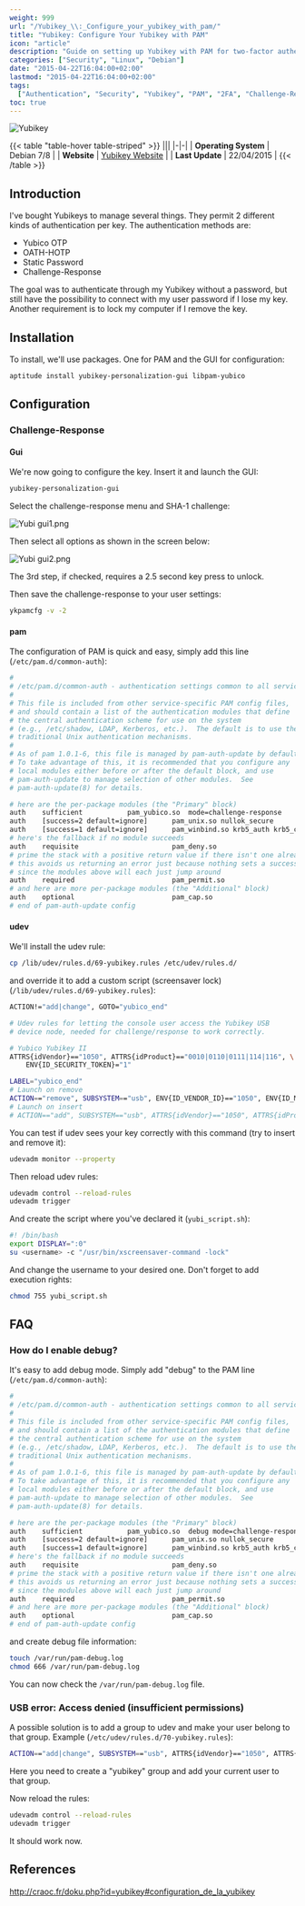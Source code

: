 ```yaml
---
weight: 999
url: "/Yubikey_\\:_Configure_your_yubikey_with_pam/"
title: "Yubikey: Configure Your Yubikey with PAM"
icon: "article"
description: "Guide on setting up Yubikey with PAM for two-factor authentication on Linux systems, including configuration for challenge-response mode and automatic screen locking when the key is removed."
categories: ["Security", "Linux", "Debian"]
date: "2015-04-22T16:04:00+02:00"
lastmod: "2015-04-22T16:04:00+02:00"
tags:
  ["Authentication", "Security", "Yubikey", "PAM", "2FA", "Challenge-Response"]
toc: true
---
```


![Yubikey](/images/yubikey.png)

{{< table "table-hover table-striped" >}}
|||
|-|-|
| **Operating System** | Debian 7/8 |
| **Website** | [Yubikey Website](https://www.yubico.com/) |
| **Last Update** | 22/04/2015 |
{{< /table >}}

## Introduction

I've bought Yubikeys to manage several things. They permit 2 different kinds of authentication per key. The authentication methods are:

- Yubico OTP
- OATH-HOTP
- Static Password
- Challenge-Response

The goal was to authenticate through my Yubikey without a password, but still have the possibility to connect with my user password if I lose my key. Another requirement is to lock my computer if I remove the key.

## Installation

To install, we'll use packages. One for PAM and the GUI for configuration:

```bash
aptitude install yubikey-personalization-gui libpam-yubico
```

## Configuration

### Challenge-Response

#### Gui

We're now going to configure the key. Insert it and launch the GUI:

```bash
yubikey-personalization-gui
```

Select the challenge-response menu and SHA-1 challenge:

![Yubi gui1.png](/images/yubi_gui1.png)

Then select all options as shown in the screen below:

![Yubi gui2.png](/images/yubi_gui2.png)

The 3rd step, if checked, requires a 2.5 second key press to unlock.

Then save the challenge-response to your user settings:

```bash
ykpamcfg -v -2
```

#### pam

The configuration of PAM is quick and easy, simply add this line (`/etc/pam.d/common-auth`):

```bash {linenos=table,hl_lines=[17]}
#
# /etc/pam.d/common-auth - authentication settings common to all services
#
# This file is included from other service-specific PAM config files,
# and should contain a list of the authentication modules that define
# the central authentication scheme for use on the system
# (e.g., /etc/shadow, LDAP, Kerberos, etc.).  The default is to use the
# traditional Unix authentication mechanisms.
#
# As of pam 1.0.1-6, this file is managed by pam-auth-update by default.
# To take advantage of this, it is recommended that you configure any
# local modules either before or after the default block, and use
# pam-auth-update to manage selection of other modules.  See
# pam-auth-update(8) for details.

# here are the per-package modules (the "Primary" block)
auth    sufficient           pam_yubico.so  mode=challenge-response
auth    [success=2 default=ignore]      pam_unix.so nullok_secure
auth    [success=1 default=ignore]      pam_winbind.so krb5_auth krb5_ccache_type=FILE cached_login try_first_pass
# here's the fallback if no module succeeds
auth    requisite                       pam_deny.so
# prime the stack with a positive return value if there isn't one already;
# this avoids us returning an error just because nothing sets a success code
# since the modules above will each just jump around
auth    required                        pam_permit.so
# and here are more per-package modules (the "Additional" block)
auth    optional                        pam_cap.so
# end of pam-auth-update config
```

#### udev

We'll install the udev rule:

```bash
cp /lib/udev/rules.d/69-yubikey.rules /etc/udev/rules.d/
```

and override it to add a custom script (screensaver lock) (`/lib/udev/rules.d/69-yubikey.rules`):

```bash {linenos=table,hl_lines=["9-11"]}
ACTION!="add|change", GOTO="yubico_end"

# Udev rules for letting the console user access the Yubikey USB
# device node, needed for challenge/response to work correctly.

# Yubico Yubikey II
ATTRS{idVendor}=="1050", ATTRS{idProduct}=="0010|0110|0111|114|116", \
    ENV{ID_SECURITY_TOKEN}="1"

LABEL="yubico_end"
# Launch on remove
ACTION=="remove", SUBSYSTEM=="usb", ENV{ID_VENDOR_ID}=="1050", ENV{ID_MODEL_ID}=="0010", RUN+="/path/yubi_remove_script.sh"
# Launch on insert
# ACTION=="add", SUBSYSTEM=="usb", ATTRS{idVendor}=="1050", ATTRS{idProduct}=="0010", RUN+="/path/yubi_add_script.sh"
```

You can test if udev sees your key correctly with this command (try to insert and remove it):

```bash
udevadm monitor --property
```

Then reload udev rules:

```bash
udevadm control --reload-rules
udevadm trigger
```

And create the script where you've declared it (`yubi_script.sh`):

```bash {linenos=table,hl_lines=[3]}
#! /bin/bash
export DISPLAY=":0"
su <username> -c "/usr/bin/xscreensaver-command -lock"
```

And change the username to your desired one. Don't forget to add execution rights:

```bash
chmod 755 yubi_script.sh
```

## FAQ

### How do I enable debug?

It's easy to add debug mode. Simply add "debug" to the PAM line (`/etc/pam.d/common-auth`):

```bash {linenos=table,hl_lines=[17]}
#
# /etc/pam.d/common-auth - authentication settings common to all services
#
# This file is included from other service-specific PAM config files,
# and should contain a list of the authentication modules that define
# the central authentication scheme for use on the system
# (e.g., /etc/shadow, LDAP, Kerberos, etc.).  The default is to use the
# traditional Unix authentication mechanisms.
#
# As of pam 1.0.1-6, this file is managed by pam-auth-update by default.
# To take advantage of this, it is recommended that you configure any
# local modules either before or after the default block, and use
# pam-auth-update to manage selection of other modules.  See
# pam-auth-update(8) for details.

# here are the per-package modules (the "Primary" block)
auth    sufficient           pam_yubico.so  debug mode=challenge-response
auth    [success=2 default=ignore]      pam_unix.so nullok_secure
auth    [success=1 default=ignore]      pam_winbind.so krb5_auth krb5_ccache_type=FILE cached_login try_first_pass
# here's the fallback if no module succeeds
auth    requisite                       pam_deny.so
# prime the stack with a positive return value if there isn't one already;
# this avoids us returning an error just because nothing sets a success code
# since the modules above will each just jump around
auth    required                        pam_permit.so
# and here are more per-package modules (the "Additional" block)
auth    optional                        pam_cap.so
# end of pam-auth-update config
```

and create debug file information:

```bash
touch /var/run/pam-debug.log
chmod 666 /var/run/pam-debug.log
```

You can now check the `/var/run/pam-debug.log` file.

### USB error: Access denied (insufficient permissions)

A possible solution is to add a group to udev and make your user belong to that group. Example (`/etc/udev/rules.d/70-yubikey.rules`):

```bash
ACTION=="add|change", SUBSYSTEM=="usb", ATTRS{idVendor}=="1050", ATTRS{idProduct}=="0010", MODE="0664", GROUP="yubikey"
```

Here you need to create a "yubikey" group and add your current user to that group.

Now reload the rules:

```bash
udevadm control --reload-rules
udevadm trigger
```

It should work now.

## References

http://craoc.fr/doku.php?id=yubikey#configuration_de_la_yubikey

